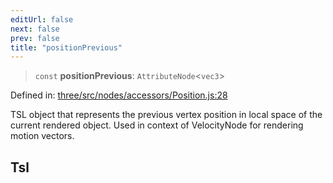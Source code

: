 ```yaml
---
editUrl: false
next: false
prev: false
title: "positionPrevious"
---
```


> `const` **positionPrevious**: `AttributeNode`\<`vec3`\>

Defined in: [three/src/nodes/accessors/Position.js:28](https://github.com/DefinitelyMaybe/three-i18n/blob/fa57b79433d1c349ffb23a78727299c8d4190136/three/src/nodes/accessors/Position.js#L28)

TSL object that represents the previous vertex position in local space of the current rendered object.
Used in context of VelocityNode for rendering motion vectors.

## Tsl
